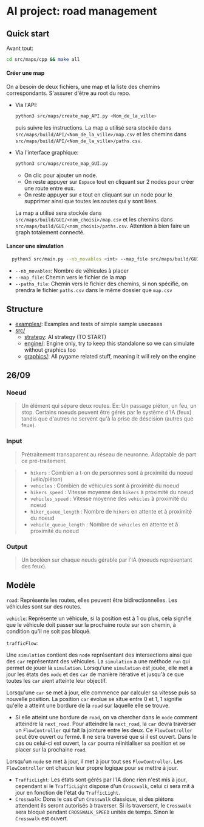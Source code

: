 # AI project: road management

## Quick start

Avant tout:
  ```bash
  cd src/maps/cpp && make all
  ```

#### Créer une map
On a besoin de deux fichiers, une map et la liste des chemins correspondants.
S'assurer d'être au root du repo.

- Via l'API:
  ```bash
  python3 src/maps/create_map_API.py <Nom_de_la_ville>
  ```
  puis suivre les instructions. La map a utilisé sera stockée dans `src/maps/build/API/<Nom_de_la_ville>/map.csv` et les chemins dans `src/maps/build/API/<Nom_de_la_ville>/paths.csv`.

- Via l'interface graphique:
  ```bash
  python3 src/maps/create_map_GUI.py 
  ```
  - On clic pour ajouter un node.
  - On reste appuyer sur `Espace` tout en cliquant sur 2 nodes pour créer une route entre eux.
  - On reste appuyer sur `d` tout en cliquant sur un node pour le supprimer ainsi que toutes les routes qui y sont liées.

  La map a utilisé sera stockée dans `src/maps/build/GUI/<nom_choisi>/map.csv` et les chemins dans `src/maps/build/GUI/<nom_choisi>/paths.csv`.
  Attention à bien faire un graph totalement connecté.

#### Lancer une simulation

```bash
  python3 src/main.py --nb_movables <int> --map_file src/maps/build/GUI/<nom>/map.csv 
```

- `--nb_movables`: Nombre de véhicules à placer
- `--map_file`: Chemin vers le fichier de la map
- `--paths_file`: Chemin vers le fichier des chemins, si non spécifié, on prendra le fichier `paths.csv` dans le même dossier que `map.csv`

## Structure

- [examples/](./examples/): Examples and tests of simple sample usecases
- [src/](./src/)
  - [strategy](./src/strategy.py): AI strategy (TO START)
  - [engine/](./src/engine/): Engine only, try to keep this standalone so we can simulate without graphics too
  - [graphics/](./src/graphics/): All pygame related stuff, meaning it will rely on the engine

## 26/09

### Noeud
> Un élément qui sépare deux routes. Ex: Un passage piéton, un feu, un stop. Certains noeuds peuvent être gérés par le système d'IA (feux) tandis que d'autres ne servent qu'à la prise de déscision (autres que feux).

### Input
> Prétraitement transaparent au réseau de neuronne. Adaptable de part ce pré-traitement.

> - `hikers` : Combien a t-on de personnes sont à proximité du noeud (vélo/piéton) 
> - `vehicles` : Combien de véhicules sont à proximité du noeud
> - `hikers_speed` : Vitesse moyenne des `hikers` à proximité du noeud
> - `vehicles_speed` : Vitesse moyenne des `vehicles` à proximité du noeud
> - `hiker_queue_length` : Nombre de `hikers` en attente et à proximité du noeud
> - `vehicle_queue_length` : Nombre de `vehicles` en attente et à proximité du noeud

### Output
> Un booléen sur chaque neuds gérable par l'IA (noeuds représentant des feux).

## Modèle

`road`: Représente les routes, elles peuvent être bidirectionnelles. Les véhicules sont sur des routes.

`vehicle`: Représente un véhicule, si la position est à 1 ou plus, cela signifie que le véhicule doit passer sur la prochaine route sur son chemin, à condition qu'il ne soit pas bloqué.

`trafficFlow`: 

Une `simulation` contient des `node` représentant des intersections ainsi que des `car` représentant des véhicules.
La `simulation` a une méthode `run` qui permet de jouer la `simulation`. Lorsqu'une `simulation` est jouée, elle met à jour les états des `node` et des `car` de manière itérative et jusqu'à ce que toutes les `car` aient atteinte leur objectif.

Lorsqu'une `car` se met à jour, elle commence par calculer sa vitesse puis sa nouvelle position.
La position `car` évolue se situe entre 0 et 1, 1 signifie qu'elle a atteint une bordure de la `road` sur laquelle elle se trouve.
- Si elle atteint une bordure de `road`, on va chercher dans le `node` comment atteindre la `next_road`. Pour atteindre la `next_road`, la `car` devra traverser un `FlowController` qui fait la jointure entre les deux. Ce `FlowController` peut être ouvert ou fermé. Il ne sera traversé que si il est ouvert. Dans le cas ou celui-ci est ouvert, la `car` pourra réinitialiser sa position et se placer sur la prochaine `road`.

Lorsqu'un `node` se met à jour, il met à jour tout ses `FlowController`. Les `FlowController` ont chacun leur propre logique pour se mettre à jour.
- `TrafficLight`: Les états sont gérés par l'IA donc rien n'est mis à jour, cependant si le `TrafficLight` dispose d'un `Crosswalk`, celui ci sera mit à jour en fonction de l'état du `TrafficLight`.
- `Crosswalk`: Dons le cas d'un `Crosswalk` classique, si des piétons attendent ils seront autorisés à traverser. Si ils traversent, le `Crosswalk` sera bloqué pendant `CROSSWALK_SPEED` unités de temps. Sinon le `Crosswalk` est ouvert.
